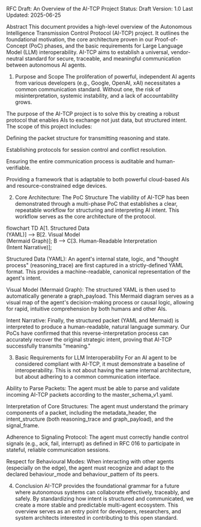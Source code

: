 RFC Draft: An Overview of the AI-TCP Project
Status: Draft
Version: 1.0
Last Updated: 2025-06-25

Abstract
This document provides a high-level overview of the Autonomous Intelligence Transmission Control Protocol (AI-TCP) project. It outlines the foundational motivation, the core architecture proven in our Proof-of-Concept (PoC) phases, and the basic requirements for Large Language Model (LLM) interoperability. AI-TCP aims to establish a universal, vendor-neutral standard for secure, traceable, and meaningful communication between autonomous AI agents.

1. Purpose and Scope
The proliferation of powerful, independent AI agents from various developers (e.g., Google, OpenAI, xAI) necessitates a common communication standard. Without one, the risk of misinterpretation, systemic instability, and a lack of accountability grows.

The purpose of the AI-TCP project is to solve this by creating a robust protocol that enables AIs to exchange not just data, but structured intent. The scope of this project includes:

Defining the packet structure for transmitting reasoning and state.

Establishing protocols for session control and conflict resolution.

Ensuring the entire communication process is auditable and human-verifiable.

Providing a framework that is adaptable to both powerful cloud-based AIs and resource-constrained edge devices.

2. Core Architecture: The PoC Structure
The viability of AI-TCP has been demonstrated through a multi-phase PoC that establishes a clear, repeatable workflow for structuring and interpreting AI intent. This workflow serves as the core architecture of the protocol.

flowchart TD
    A[1. Structured Data<br>(YAML)] --> B[2. Visual Model<br>(Mermaid Graph)];
    B --> C[3. Human-Readable Interpretation<br>(Intent Narrative)];

Structured Data (YAML): An agent's internal state, logic, and "thought process" (reasoning_trace) are first captured in a strictly-defined YAML format. This provides a machine-readable, canonical representation of the agent's intent.

Visual Model (Mermaid Graph): The structured YAML is then used to automatically generate a graph_payload. This Mermaid diagram serves as a visual map of the agent's decision-making process or causal logic, allowing for rapid, intuitive comprehension by both humans and other AIs.

Intent Narrative: Finally, the structured packet (YAML and Mermaid) is interpreted to produce a human-readable, natural language summary. Our PoCs have confirmed that this reverse-interpretation process can accurately recover the original strategic intent, proving that AI-TCP successfully transmits "meaning."

3. Basic Requirements for LLM Interoperability
For an AI agent to be considered compliant with AI-TCP, it must demonstrate a baseline of interoperability. This is not about having the same internal architecture, but about adhering to a common communication interface.

Ability to Parse Packets: The agent must be able to parse and validate incoming AI-TCP packets according to the master_schema_v1.yaml.

Interpretation of Core Structures: The agent must understand the primary components of a packet, including the metadata_header, the intent_structure (both reasoning_trace and graph_payload), and the signal_frame.

Adherence to Signaling Protocol: The agent must correctly handle control signals (e.g., ack, fail, interrupt) as defined in RFC 016 to participate in stateful, reliable communication sessions.

Respect for Behavioural Modes: When interacting with other agents (especially on the edge), the agent must recognize and adapt to the declared behaviour_mode and behaviour_pattern of its peers.

4. Conclusion
AI-TCP provides the foundational grammar for a future where autonomous systems can collaborate effectively, traceably, and safely. By standardizing how intent is structured and communicated, we create a more stable and predictable multi-agent ecosystem. This overview serves as an entry point for developers, researchers, and system architects interested in contributing to this open standard.